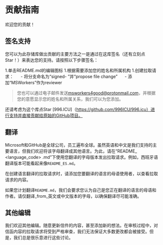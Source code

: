 
# 贡献指南

欢迎您的贡献！

## 签名支持

您可以为此存储库做出贡献的主要方法之一是通过在这库签名（还有立刻点Star！）来表达您的支持。请按照以下步骤签名：

1.单击README.md的编辑图标
1.根据需要添加您的姓名和所属机构
1.创建拉取请求：
     - 将分支命名为“signed- <your-username>”并“propose file change”
     - 添加“MSWorkers”作为reviewer
  
> 您也可以通过电子邮件发送<msworkers4good@protonmail.com>，并根据您的意愿显示您的姓名和所属关系，我们可以为您添加。

还请考虑为这个库点Star
[996.ICU]（https://github.com/996ICU/996.icu）进行支持并直接贡献给原始的GitHub项目。

## 翻译

Microsoft和GitHub是全球公司，员工遍布全球。虽然英语和中文是我们支持的主要语言，但我们欢迎将该字母翻译成其他语言。为此，请在“README_ <language_code> .md”下使用您翻译的字母版本发出拉取请求。例如，西班牙语翻译版本可能看起来像`README_ES.md`。

在创建语言翻译的拉取请求时，请添加您要翻译的语言的母语使用者，以查看拉取请求的内容。

如果您计划翻译`README.md`，我们会要求您认为自己是您正在翻译的语言的母语和作者。请仅翻译_from_英文或中文版本的字母，以确保翻译尽可能准确。

## 其他编辑

我们欢迎其他编辑。随意更新信件的内容，甚至添加新的想法。在审核过程中，对信函内容的拉取请求将受到严格审查，我们无法保证大多数更改都会被接受。但是，我们总是很乐意进行这些讨论。
